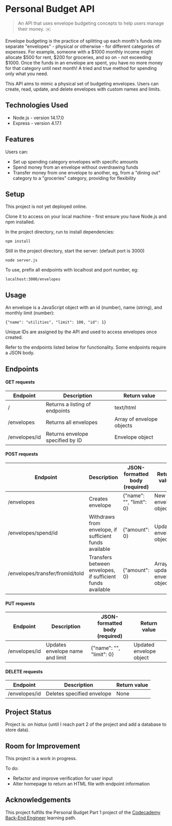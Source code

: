 # Personal Budget API 
> An API that uses envelope budgeting concepts to help users manage their money. :envelope:

Envelope budgeting is the practice of splitting up each month's funds into separate "envelopes" - physical or otherwise - for different categories of expenses. For example, someone with a $1000 monthly income might allocate $500 for rent, $200 for groceries, and so on - not exceeding $1000. Once the funds in an envelope are spent, you have no more money for that category until next month! A tried and true method for spending only what you need.

This API aims to mimic a physical set of budgeting envelopes. Users can create, read, update, and delete envelopes with custom names and limits.

## Technologies Used
- Node.js - version 14.17.0
- Express - version 4.17.1

## Features
Users can:
- Set up spending category envelopes with specific amounts
- Spend money from an envelope without overdrawing funds
- Transfer money from one envelope to another, eg, from a "dining out" category to a "groceries" category, providing for flexibility

## Setup
This project is not yet deployed online. 

Clone it to access on your local machine - first ensure you have Node.js and npm installed.

In the project directory, run to install dependencies:

`npm install`

Still in the project directory, start the server:  (default port is 3000)

`node server.js`

To use, prefix all endpoints with localhost and port number, eg:

`localhost:3000/envelopes`

## Usage
An envelope is a JavaScript object with an id (number), name (string), and monthly limit (number):

`{"name": "utilities", "limit": 100, "id": 1}`

Unique IDs are assigned by the API and used to access envelopes once created. 

Refer to the endpoints listed below for functionality. Some endpoints require a JSON body.

## Endpoints
#### GET requests
| Endpoint      | Description                      | Return value              |
|---------------|----------------------------------|---------------------------|
| /             | Returns a listing of endpoints   | text/html                 |
| /envelopes    | Returns all envelopes            | Array of envelope objects |
| /envelopes/id | Returns envelope specified by ID | Envelope object           |
#### POST requests
| Endpoint                        | Description                                                | JSON-formatted body (required) | Return value                      |
|---------------------------------|------------------------------------------------------------|--------------------------------|-----------------------------------|
| /envelopes                      | Creates envelope                                           | {"name": "", "limit": 0}       | New envelope object               |
| /envelopes/spend/id             | Withdraws from envelope, if sufficient funds available     | {"amount": 0}                  | Updated envelope object           |
| /envelopes/transfer/fromId/toId | Transfers between envelopes, if sufficient funds available | {"amount": 0}                  | Array of updated envelope objects |
#### PUT requests
| Endpoint      | Description                     | JSON-formatted body (required) | Return value            |
|---------------|---------------------------------|--------------------------------|-------------------------|
| /envelopes/id | Updates envelope name and limit | {"name": "", "limit": 0}       | Updated envelope object |
#### DELETE requests
| Endpoint      | Description                | Return value |
|---------------|----------------------------|--------------|
| /envelopes/id | Deletes specified envelope | None         |

## Project Status
Project is: _on hiatus_ (until I reach part 2 of the project and add a database to store data).

## Room for Improvement
This project is a work in progress.

To do:
- Refactor and improve verification for user input
- Alter homepage to return an HTML file with endpoint information

## Acknowledgements
This project fulfills the Personal Budget Part 1 project of the [Codecademy Back-End Engineer](https://www.codecademy.com/learn/paths/back-end-engineer-career-path) learning path.